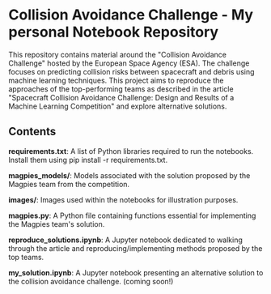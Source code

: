 # Collision Avoidance Challenge - My personal Notebook Repository

This repository contains material around the "Collision Avoidance Challenge" hosted by the European Space Agency (ESA). The challenge focuses on predicting collision risks between spacecraft and debris using machine learning techniques. This project aims to reproduce the approaches of the top-performing teams as described in the article "Spacecraft Collision Avoidance Challenge: Design and Results of a Machine Learning Competition" and explore alternative solutions.

## Contents

**requirements.txt**: A list of Python libraries required to run the notebooks. Install them using pip install -r requirements.txt.

**magpies_models/**: Models associated with the solution proposed by the Magpies team from the competition.

**images/**: Images used within the notebooks for illustration purposes.

**magpies.py**: A Python file containing functions essential for implementing the Magpies team's solution.

**reproduce_solutions.ipynb**: A Jupyter notebook dedicated to walking through the article and reproducing/implementing methods proposed by the top teams.

**my_solution.ipynb**: A Jupyter notebook presenting an alternative solution to the collision avoidance challenge. (coming soon!)
